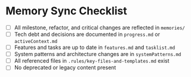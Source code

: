 # Memory Sync Checklist

- [ ] All milestone, refactor, and critical changes are reflected in `memories/`
- [ ] Tech debt and decisions are documented in `progress.md` or `activeContext.md`
- [ ] Features and tasks are up to date in `features.md` and `tasklist.md`
- [ ] System patterns and architecture changes are in `systemPatterns.md`
- [ ] All referenced files in `.rules/key-files-and-templates.md` exist
- [ ] No deprecated or legacy content present

